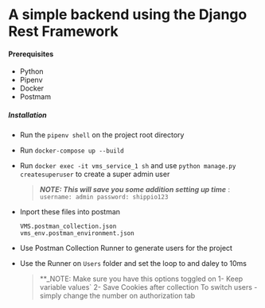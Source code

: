 #  A simple backend using the Django Rest Framework 

#### Prerequisites

- Python
- Pipenv
- Docker
- Postmam

##### Installation

- Run the `pipenv shell` on the project root directory
- Run `docker-compose up --build`
- Run `docker exec -it vms_service_1 sh` and use `python manage.py createsuperuser` to create a super admin user

  > **_NOTE: This will save you some addition setting up time_** :
  > `username: admin password: shippio123`

- Inport these files into postman

  ```
  VMS.postman_collection.json
  vms_env.postman_environment.json
  ```

- Use Postman Collection Runner to generate users for the project

- Use the Runner on `Users` folder and set the loop to <number of wanted users> and daley to 10ms

  > \*\*\_NOTE: Make sure you have this options toggled on
  > 1- Keep variable values`
  > 2- Save Cookies after collection
  > To switch users - simply change the number on authorization tab
